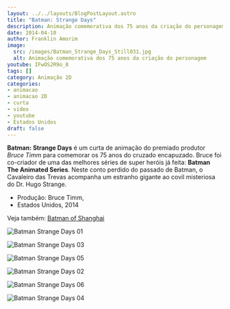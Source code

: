 ```yaml
---
layout: ../../layouts/BlogPostLayout.astro
title: "Batman: Strange Days"
description: Animação comemorativa dos 75 anos da criação do personagem
date: 2014-04-10
author: Franklin Amorim
image:
  src: /images/Batman_Strange_Days_Still031.jpg
  alt: Animação comemorativa dos 75 anos da criação do personagem
youtube: IFwOS2R9o_8
tags: []
category: Animação 2D
categories:
- animacao
- animacao 2D
- curta
- video
- youtube
- Estados Unidos
draft: false
---
```


**Batman: Strange Days** é um curta de animação do premiado produtor _Bruce Timm_ para comemorar os 75 anos do cruzado encapuzado. Bruce foi co-criador de uma das melhores séries de super heróis já feita: **Batman The Animated Series**. Neste conto perdido do passado de Batman, o Cavaleiro das Trevas acompanha um estranho gigante ao covil misteriosa do Dr. Hugo Strange. 

- Produção: Bruce Timm, 
- Estados Unidos, 2014  

Veja também: [Batman of Shanghai](batman-of-shanghai)

![Batman Strange Days 01](/images/Batman_Strange_Days_Still031.jpg)
<!-- alt: Batman em pé em uma caverna escura, com capa esvoaçante, expressão séria e atmosfera sombria ao redor -->

![Batman Strange Days 03](/images/Batman_Strange_Days_Still021.jpg)
<!-- alt: Batman encara um homem gigante em um ambiente sombrio, tensão visível entre os personagens, luz dramática -->

![Batman Strange Days 05](/images/BatmanStrangeDays_Still011.jpg)
<!-- alt: Close em Batman com olhar determinado, fundo escuro e atmosfera de suspense -->

![Batman Strange Days 02](/images/strangedaysstoryboard.jpg)
<!-- alt: Storyboard desenhado à mão mostrando sequência de ação com Batman, traços expressivos e cenas dinâmicas -->

![Batman Strange Days 06](/images/Screen-Shot-2014-04-08-at-10.44.02-PM.jpg)
<!-- alt: Mulher loira amarrada em ambiente escuro, expressão de medo, atmosfera de perigo e suspense -->

![Batman Strange Days 04](/images/strangedaysstoryboard2.jpg)
<!-- alt: Storyboard mostrando confronto entre Batman e vilão, cenas de ação intensas, traços marcantes e ambiente sombrio -->
